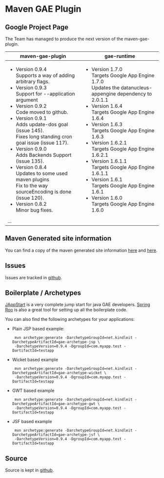 Maven GAE Plugin
================

Google Project Page
-------------------

The Team has managed to produce the next version of the maven-gae-plugin. 

<table>
  <thead>
    <tr><th>maven-gae-plugin</th><th>gae-runtime</th></tr>
  </thead>
  <tbody style="vertical-align:top">
    <tr style="vertical-align:top">
      <td><ul>
 <li>Version 0.9.4<br/>
   Supports a way of adding arbitrary flags.</li>
 <li>Version 0.9.3<br/>
   Support for --application argument</li>
 <li>Version 0.9.2<br/>
   Code moved to github.</li>
 <li>Version 0.9.1<br/>
   Adds update-dos goal (issue 145).<br/>
   Fixes long standing cron goal issue (issue 117).</li>
 <li>Version 0.9.0<br/>
   Adds Backends Support (issue 135).</li>
 <li>Version 0.8.4<br/>
   Updates to some used maven plugins<br/>
   Fix to the way sourceEncoding is done (issue 120).</li>
 <li>Version 0.8.2<br/>
   Minor bug fixes.</li></ul>
...
</td>
<td><ul>
 <li>Version 1.7.0<br/>
   Targets Google App Engine 1.7.0<br/>
   Updates the datanucleus-appengine dependency to 2.0.1.1</li>
 <li>Version 1.6.4<br/>
   Targets Google App Engine 1.6.4</li>
 <li>Version 1.6.3<br/>
   Targets Google App Engine 1.6.3</li>
 <li>Version 1.6.2.1<br/>
   Targets Google App Engine 1.6.2.1</li>
 <li>Version 1.6.1.1<br/>
   Targets Google App Engine 1.6.1.1</li>
 <li>Version 1.6.1<br/>
   Targets Google App Engine 1.6.1</li>
 <li>Version 1.6.0<br/>
   Targets Google App Engine 1.6.0</li>
</ul></td>
</tr>
</tbody>
</table>


Maven Generated site information
--------------------------------

You can find a copy of the maven generated site information [here](http://www.kindleit.net/maven_gae_plugin/) and [here](http://maven-gae-plugin.github.com/maven-gae-plugin/).


Issues
------

Issues are tracked in [github](https://github.com/maven-gae-plugin/maven-gae-plugin/issues).


Boilerplate / Archetypes
------------------------

[JAppStart](http://code.google.com/p/jappstart) is a very complete jump start for java GAE developers. [Spring Roo](http://www.springsource.org/roo) is also a great tool for setting up all the boilerplate code.

You can also find the following archetypes for your applications:
 * Plain JSP based example: 

        mvn archetype:generate -DarchetypeGroupId=net.kindleit -DarchetypeArtifactId=gae-archetype-jsp \
        -DarchetypeVersion=0.9.4 -DgroupId=com.myapp.test -DartifactId=testapp

 * Wicket based example

        mvn archetype:generate -DarchetypeGroupId=net.kindleit -DarchetypeArtifactId=gae-archetype-wicket \
        -DarchetypeVersion=0.9.4 -DgroupId=com.myapp.test -DartifactId=testapp

 * GWT based example

        mvn archetype:generate -DarchetypeGroupId=net.kindleit -DarchetypeArtifactId=gae-archetype-gwt \
        -DarchetypeVersion=0.9.4 -DgroupId=com.myapp.test -DartifactId=testapp


 * JSF based example

        mvn archetype:generate -DarchetypeGroupId=net.kindleit -DarchetypeArtifactId=gae-archetype-jsf \
        -DarchetypeVersion=0.9.4 -DgroupId=com.myapp.test -DartifactId=testapp


Source
------

Source is kept in [github](https://github.com/maven-gae-plugin/maven-gae-plugin).
